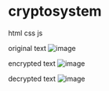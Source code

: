 # cryptosystem
html css js


original text
![image](https://github.com/user-attachments/assets/954f46eb-2d1c-4d47-84b0-ba8b8a691ffd)

encrypted text
![image](https://github.com/user-attachments/assets/e3afd9ed-8633-4158-a017-82cbf70d23f4)

decrypted text
![image](https://github.com/user-attachments/assets/3907bf6c-0b37-4510-a1fa-222b9891eae7)
